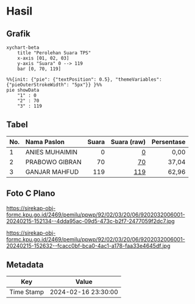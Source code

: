 # Hasil

## Grafik

```mermaid
xychart-beta
    title "Perolehan Suara TPS"
    x-axis [01, 02, 03]
    y-axis "Suara" 0 --> 119
    bar [0, 70, 119]
```

```mermaid
%%{init: {"pie": {"textPosition": 0.5}, "themeVariables": {"pieOuterStrokeWidth": "5px"}} }%%
pie showData
    "1" : 0
    "2" : 70
    "3" : 119
```

## Tabel

| No. | Nama Paslon    | Suara | Suara (raw) | Persentase |
|:--- |:-------------- | -----:| -----------:| ----------:|
| 1   | ANIES MUHAIMIN | 0     | [0][p-1]    | 0,00       |
| 2   | PRABOWO GIBRAN | 70    | [70][p-2]   | 37,04      |
| 3   | GANJAR MAHFUD  | 119   | [119][p-3]  | 62,96      |


[p-1]: https://github.com/gigit-pemilu/pemilu-2024-92-papua-barat/blob/main/pilpres/hitung-suara/sub/92-papua-barat/sub/02-manokwari/sub/03-warmare/sub/2006-meny/sub/001-tps/sub/paslon-1.txt
[p-2]: https://github.com/gigit-pemilu/pemilu-2024-92-papua-barat/blob/main/pilpres/hitung-suara/sub/92-papua-barat/sub/02-manokwari/sub/03-warmare/sub/2006-meny/sub/001-tps/sub/paslon-2.txt
[p-3]: https://github.com/gigit-pemilu/pemilu-2024-92-papua-barat/blob/main/pilpres/hitung-suara/sub/92-papua-barat/sub/02-manokwari/sub/03-warmare/sub/2006-meny/sub/001-tps/sub/paslon-3.txt

## Foto C Plano

https://sirekap-obj-formc.kpu.go.id/2469/pemilu/ppwp/92/02/03/20/06/9202032006001-20240215-152134--4dda95ac-09d5-473c-b2f7-2477059f2dc7.jpg

https://sirekap-obj-formc.kpu.go.id/2469/pemilu/ppwp/92/02/03/20/06/9202032006001-20240215-152632--fcacc0bf-bca0-4ac1-a178-faa33e4645df.jpg


## Metadata

| Key        | Value               |
| ---------- | ------------------- |
| Time Stamp | 2024-02-16 23:30:00 |



